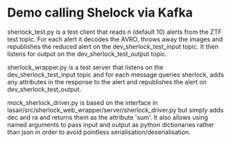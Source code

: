 # Demo calling Shelock via Kafka

sherlock_test.py is a test client that reads n (default 10) alerts from the ZTF test topic. For each alert it decodes the AVRO, throws away the images and republishes the reduced alert on the dev_sherlock_test_input topic. It then listens for output on the dev_sherlock_test_output topic.

sherlock_wrapper.py is a test server that listens on the dev_sherlock_test_input topic and for each message queries sherlock, adds any attributes in the response to the alert and republishes the alert on dev_sherlock_test_output.

mock_sherlock_driver.py is based on the interface in lasair/src/sherlock_web_wrapper/server/sherlock_driver.py but simply adds dec and ra and returns them as the attribute 'sum'. It also allows using named arguments to pass input and output as python dictionaries rather than json in order to avoid pointless serialisation/deserialisation.

